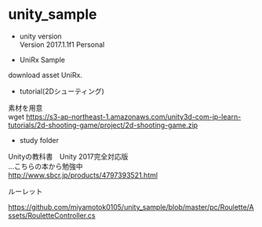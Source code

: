 # unity_sample

- unity version   
Version 2017.1.1f1 Personal   


- UniRx Sample

download asset UniRx.    

- tutorial(2Dシューティング)

素材を用意    
wget https://s3-ap-northeast-1.amazonaws.com/unity3d-com-jp-learn-tutorials/2d-shooting-game/project/2d-shooting-game.zip
    




- study folder

Unityの教科書　Unity 2017完全対応版   
...こちらの本から勉強中   
http://www.sbcr.jp/products/4797393521.html

ルーレット    

https://github.com/miyamotok0105/unity_sample/blob/master/pc/Roulette/Assets/RouletteController.cs

